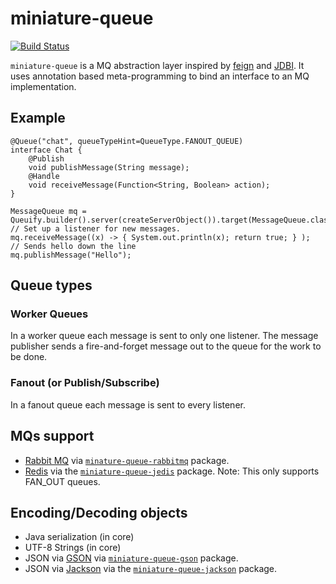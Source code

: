 # miniature-queue

[![Build Status](https://travis-ci.org/mlk/miniature-queue.svg?branch=master)](https://travis-ci.org/mlk/miniature-queue)

`miniature-queue` is a MQ abstraction layer inspired by [feign](https://github.com/Netflix/feign) and [JDBI](http://jdbi.org/). It uses annotation based meta-programming to bind an interface to an MQ implementation.

## Example

```
@Queue("chat", queueTypeHint=QueueType.FANOUT_QUEUE)
interface Chat {
    @Publish
    void publishMessage(String message);
    @Handle
    void receiveMessage(Function<String, Boolean> action);
}

MessageQueue mq = Queuify.builder().server(createServerObject()).target(MessageQueue.class);
// Set up a listener for new messages.
mq.receiveMessage((x) -> { System.out.println(x); return true; } );
// Sends hello down the line
mq.publishMessage("Hello");
```

## Queue types

### Worker Queues
In a worker queue each message is sent to only one listener. The message publisher sends a fire-and-forget message out to the queue for the work to be done.

### Fanout (or Publish/Subscribe)
In a fanout queue each message is sent to every listener.


## MQs support

 * [Rabbit MQ](https://www.rabbitmq.com/) via  [`minature-queue-rabbitmq`](https://github.com/mlk/miniature-queue/tree/master/rabbitmq) package.
 * [Redis](http://redis.io/) via the [`miniature-queue-jedis`](https://github.com/mlk/miniature-queue/tree/master/jedis) package. Note: This only supports FAN_OUT queues.

## Encoding/Decoding objects

 * Java serialization (in core)
 * UTF-8 Strings (in core)
 * JSON via [GSON](https://github.com/google/gson) via [`miniature-queue-gson`](https://github.com/mlk/miniature-queue/tree/master/gson) package.
 * JSON via [Jackson](https://github.com/FasterXML/jackson) via the [`miniature-queue-jackson`](https://github.com/mlk/miniature-queue/tree/master/jackson) package.

